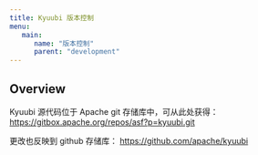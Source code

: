 ```yaml
---
title: Kyuubi 版本控制
menu:
   main:
      name: "版本控制"
      parent: "development"
---
```

<!---
  Licensed under the Apache License, Version 2.0 (the "License");
  you may not use this file except in compliance with the License.
  You may obtain a copy of the License at

   http://www.apache.org/licenses/LICENSE-2.0

  Unless required by applicable law or agreed to in writing, software
  distributed under the License is distributed on an "AS IS" BASIS,
  WITHOUT WARRANTIES OR CONDITIONS OF ANY KIND, either express or implied.
  See the License for the specific language governing permissions and
  limitations under the License. See accompanying LICENSE file.
-->

## Overview

Kyuubi 源代码位于 Apache git 存储库中，可从此处获得：
https://gitbox.apache.org/repos/asf?p=kyuubi.git

更改也反映到 github 存储库：
https://github.com/apache/kyuubi
